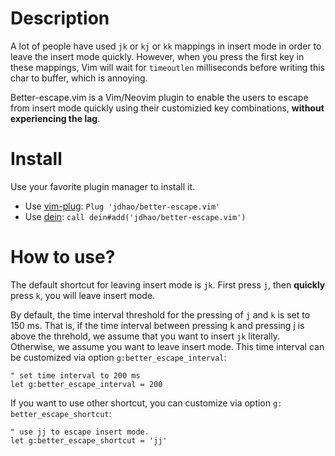 # Description

A lot of people have used `jk` or `kj` or `kk` mappings in insert mode in order
to leave the insert mode quickly. However, when you press the first key in
these mappings, Vim will wait for `timeoutlen` milliseconds before writing this
char to buffer, which is annoying.

Better-escape.vim is a Vim/Neovim plugin to enable the users to escape from
insert mode quickly using their customizied key combinations, **without
experiencing the lag**.

# Install

Use your favorite plugin manager to install it.

+ Use [vim-plug](https://github.com/junegunn/vim-plug): `Plug 'jdhao/better-escape.vim'`
+ Use [dein](https://github.com/Shougo/dein.vim): `call dein#add('jdhao/better-escape.vim')`

# How to use?

The default shortcut for leaving insert mode is `jk`. First press `j`, then
**quickly** press `k`, you will leave insert mode.

By default, the time interval threshold for the pressing of `j` and `k` is set
to 150 ms. That is, if the time interval between pressing k and pressing j is
above the threhold, we assume that you want to insert `jk` literally. Otherwise,
we assume you want to leave insert mode. This time interval can be customized via
option `g:better_escape_interval`:

```vim
" set time interval to 200 ms
let g:better_escape_interval = 200
```

If you want to use other shortcut, you can customize via option `g:
better_escape_shortcut`:

```vim
" use jj to escape insert mode.
let g:better_escape_shortcut = 'jj'
```

